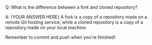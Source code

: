 Q: What is the difference between a fork and cloned repository?

A: {YOUR ANSWER HERE}
A fork is a copy of a repository made on a remote Git hosting service, while a cloned repository is a copy of a repository made on your local machine.


Remember to commit and push when you're finished!